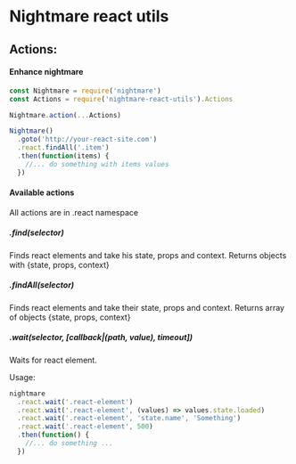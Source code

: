 # Nightmare react utils

## Actions:

#### Enhance nightmare
```javascript
const Nightmare = require('nightmare')
const Actions = require('nightmare-react-utils').Actions

Nightmare.action(...Actions)

Nightmare()
  .goto('http://your-react-site.com')
  .react.findAll('.item')
  .then(function(items) {
    //... do something with items values
  })
```

#### Available actions

All actions are in .react namespace

##### .find(selector)
Finds react elements and take his state, props and context.
Returns objects with {state, props, context}

##### .findAll(selector)
Finds react elements and take their state, props and context.
Returns array of objects {state, props, context}

##### .wait(selector, [callback|(path, value), timeout])
Waits for react element.

Usage:
```javascript
nightmare
  .react.wait('.react-element')
  .react.wait('.react-element', (values) => values.state.loaded)
  .react.wait('.react-element', 'state.name', 'Something')
  .react.wait('.react-element', 500)
  .then(function() {
    //... do something ...
  })
```